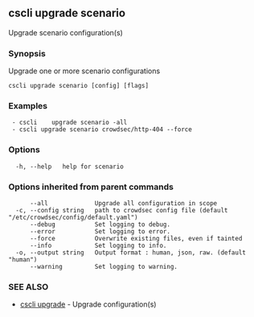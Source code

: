 ## cscli upgrade scenario

Upgrade scenario configuration(s)

### Synopsis

Upgrade one or more scenario configurations

```
cscli upgrade scenario [config] [flags]
```

### Examples

```
 - cscli	upgrade scenario -all  
 - cscli upgrade scenario crowdsec/http-404 --force  
```

### Options

```
  -h, --help   help for scenario
```

### Options inherited from parent commands

```
      --all             Upgrade all configuration in scope
  -c, --config string   path to crowdsec config file (default "/etc/crowdsec/config/default.yaml")
      --debug           Set logging to debug.
      --error           Set logging to error.
      --force           Overwrite existing files, even if tainted
      --info            Set logging to info.
  -o, --output string   Output format : human, json, raw. (default "human")
      --warning         Set logging to warning.
```

### SEE ALSO

* [cscli upgrade](cscli_upgrade.md)	 - Upgrade configuration(s)



